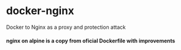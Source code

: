# docker-nginx
Docker to Nginx as a proxy and protection attack

#### nginx on alpine is a copy from oficial Dockerfile with improvements

